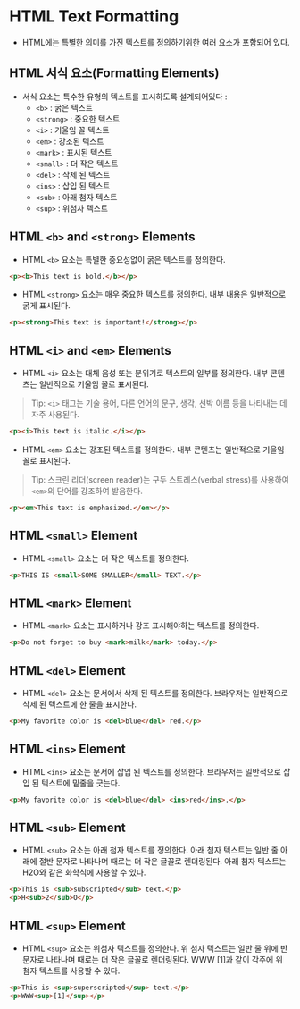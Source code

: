 # HTML Text Formatting
- HTML에는 특별한 의미를 가진 텍스트를 정의하기위한 여러 요소가 포함되어 있다.

## HTML 서식 요소(Formatting Elements)
- 서식 요소는 특수한 유형의 텍스트를 표시하도록 설계되어있다 :
  - `<b>` : 굵은 텍스트
  - `<strong>` : 중요한 텍스트
  - `<i>` : 기울임 꼴 텍스트
  - `<em>` : 강조된 텍스트
  - `<mark>` : 표시된 텍스트
  - `<small>` : 더 작은 텍스트
  - `<del>` : 삭제 된 텍스트
  - `<ins>` : 삽입 된 텍스트
  - `<sub>` : 아래 첨자 텍스트
  - `<sup>` : 위첨자 텍스트

## HTML `<b>` and `<strong>` Elements
- HTML `<b>` 요소는 특별한 중요성없이 굵은 텍스트를 정의한다.
```html
<p><b>This text is bold.</b></p>
```
- HTML `<strong>` 요소는 매우 중요한 텍스트를 정의한다. 내부 내용은 일반적으로 굵게 표시된다.
```html
<p><strong>This text is important!</strong></p>
```

## HTML `<i>` and `<em>` Elements
- HTML `<i>` 요소는 대체 음성 또는 분위기로 텍스트의 일부를 정의한다. 내부 콘텐츠는 일반적으로 기울임 꼴로 표시된다.
> Tip: `<i>` 태그는 기술 용어, 다른 언어의 문구, 생각, 선박 이름 등을 나타내는 데 자주 사용된다.
```html
<p><i>This text is italic.</i></p>
```
- HTML `<em>` 요소는 강조된 텍스트를 정의한다. 내부 콘텐츠는 일반적으로 기울임 꼴로 표시된다.
> Tip: 스크린 리더(screen reader)는 구두 스트레스(verbal stress)를 사용하여 `<em>`의 단어를 강조하여 발음한다.
```html
<p><em>This text is emphasized.</em></p>
```

## HTML `<small>` Element
- HTML `<small>` 요소는 더 작은 텍스트를 정의한다.
```html
<p>THIS IS <small>SOME SMALLER</small> TEXT.</p>
```

## HTML `<mark>` Element
- HTML `<mark>` 요소는 표시하거나 강조 표시해야하는 텍스트를 정의한다.
```html
<p>Do not forget to buy <mark>milk</mark> today.</p>
```

## HTML `<del>` Element
- HTML `<del>` 요소는 문서에서 삭제 된 텍스트를 정의한다. 브라우저는 일반적으로 삭제 된 텍스트에 한 줄을 표시한다.
```html
<p>My favorite color is <del>blue</del> red.</p>
```

## HTML `<ins>` Element
- HTML `<ins>` 요소는 문서에 삽입 된 텍스트를 정의한다. 브라우저는 일반적으로 삽입 된 텍스트에 밑줄을 긋는다.
```html
<p>My favorite color is <del>blue</del> <ins>red</ins>.</p>
```

## HTML `<sub>` Element
- HTML `<sub>` 요소는 아래 첨자 텍스트를 정의한다. 아래 첨자 텍스트는 일반 줄 아래에 절반 문자로 나타나며 때로는 더 작은 글꼴로 렌더링된다. 아래 첨자 텍스트는 H2O와 같은 화학식에 사용할 수 있다.
```html
<p>This is <sub>subscripted</sub> text.</p>
<p>H<sub>2</sub>O</p>
```

## HTML `<sup>` Element
- HTML `<sup>` 요소는 위첨자 텍스트를 정의한다. 위 첨자 텍스트는 일반 줄 위에 반 문자로 나타나며 때로는 더 작은 글꼴로 렌더링된다. WWW [1]과 같이 각주에 위 첨자 텍스트를 사용할 수 있다.
```html
<p>This is <sup>superscripted</sup> text.</p>
<p>WWW<sup>[1]</sup></p>
```